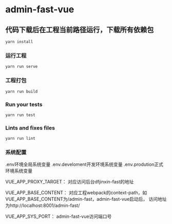 # admin-fast-vue

## 代码下载后在工程当前路径运行，下载所有依赖包
```
yarn install
```

### 运行工程
```
yarn run serve
```

### 工程打包
```
yarn run build
```

### Run your tests
```
yarn run test
```

### Lints and fixes files
```
yarn run lint
```

### 系统配置

.env环境全局系统变量
.env.develoment开发环境系统变量
.env.prodution正式环境系统变量

VUE_APP_PROXY_TARGET：
对应访问后台dfjinxin-fast的地址

VUE_APP_BASE_CONTENT：
对应工程webpack的context-path，如VUE_APP_BASE_CONTENT为/admin-fast，admin-fast-vue启动后，
访问地址为http://localhost:8001/admin-fast/

VUE_APP_SYS_PORT：
admin-fast-vue访问端口号

